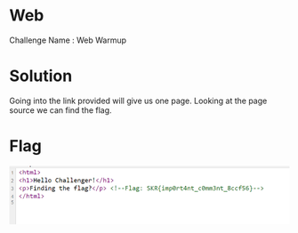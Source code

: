 # Web

Challenge Name : Web Warmup

# Solution

Going into the link provided will give us one page. Looking at the page source we can find the flag.

# Flag

![](https://github.com/H0j3n/EzpzCTF/blob/main/src/Pasted%20image%2020210609130244.png)




